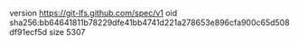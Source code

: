 version https://git-lfs.github.com/spec/v1
oid sha256:bb64641811b78229dfe41bb4741d221a278653e896cfa900c65d508df91ecf5d
size 5307
